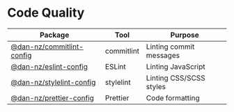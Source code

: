 # Code Quality

|Package|Tool|Purpose|
|-|-|-|
|[@dan-nz/commitlint-config](packages/commitlint-config)|commitlint|Linting commit messages
|[@dan-nz/eslint-config](packages/eslint-config)|ESLint|Linting JavaScript
|[@dan-nz/stylelint-config](packages/stylelint-config)|stylelint|Linting CSS/SCSS styles
|[@dan-nz/prettier-config](packages/prettier-config)|Prettier|Code formatting
